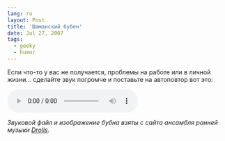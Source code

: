 ```yaml
---
lang: ru
layout: Post
title: 'Шаманский бубен'
date: Jul 27, 2007
tags:
  - geeky
  - humor
---
```


Если что-то у вас не получается, проблемы на работе или в личной жизни… сделайте звук погромче и поставьте на автоповтор вот это:

<p><audio controls="" loop=""><source src="http://wow.sapegin.me/3O2w1t3F2I07/tambourine.mp3"><source src="http://wow.sapegin.me/2P0m1V0W0z2a/tambourine.ogg"><a href="http://wow.sapegin.me/3O2w1t3F2I07/tambourine.mp3">Скачать файл</a> (MP3, 150 КБ).</audio></p>

_Звуковой файл и изображение бубна взяты с сайта ансамбля ранней музыки [Drolls](http://drolls.onego.ru/ru/instrum.php#s4p2)._
